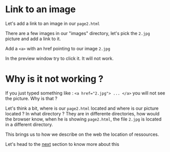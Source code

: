 # Link to an image

Let's add a link to an image in our `page2.html`

There are a few images in our "images" directory, let's pick the `2.jpg` picture and add a link to it.

Add a `<a>` with an href pointing to our image `2.jpg`

In the preview window try to click it. It will not work.

# Why is it not working ?

If you just typed something like : `<a href="2.jpg"> ... </a>` you will  not see the picture. Why is that ?

Let's think a bit, where is our `page2.html` located and where is our picture located ? In what directory ? They are in differente directories, how would the browser know, when he is showing `page2.html`, the file `2.jpg` is located in a different directory.

This brings us to how we describe on the web the location of ressources.

Let's head to the [next](#) section to know more about this